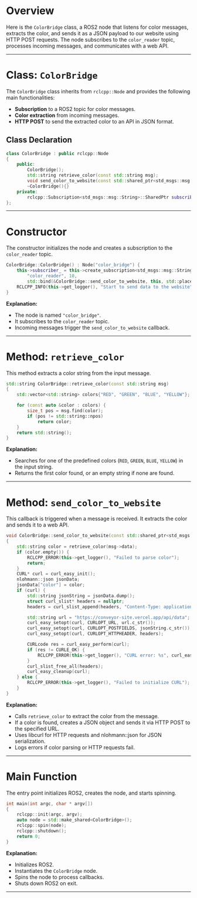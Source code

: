 # Overview

Here is the `ColorBridge` class, a ROS2 node that listens for color messages, extracts the color, and sends it as a JSON payload to our website using HTTP POST requests. The node subscribes to the `color_reader` topic, processes incoming messages, and communicates with a web API.

---

# Class: `ColorBridge`

The `ColorBridge` class inherits from `rclcpp::Node` and provides the following main functionalities:

- **Subscription** to a ROS2 topic for color messages.
- **Color extraction** from incoming messages.
- **HTTP POST** to send the extracted color to an API in JSON format.

## Class Declaration

```cpp
class ColorBridge : public rclcpp::Node
{
    public:
        ColorBridge();
        std::string retrieve_color(const std::string msg);
        void send_color_to_website(const std::shared_ptr<std_msgs::msg::String> msg);
        ~ColorBridge(){}
    private:
        rclcpp::Subscription<std_msgs::msg::String>::SharedPtr subscriber_;
};
```

---

# Constructor

The constructor initializes the node and creates a subscription to the `color_reader` topic.

```cpp
ColorBridge::ColorBridge() : Node("color_bridge") {
    this->subscriber_ = this->create_subscription<std_msgs::msg::String>(
        "color_reader", 10,
        std::bind(&ColorBridge::send_color_to_website, this, std::placeholders::_1));
    RCLCPP_INFO(this->get_logger(), "Start to send data to the website");
}
```

**Explanation:**  
- The node is named `"color_bridge"`.
- It subscribes to the `color_reader` topic.
- Incoming messages trigger the `send_color_to_website` callback.

---

# Method: `retrieve_color`

This method extracts a color string from the input message.

```cpp
std::string ColorBridge::retrieve_color(const std::string msg)
{
    std::vector<std::string> colors{"RED", "GREEN", "BLUE", "YELLOW"};

    for (const auto &color : colors) {
        size_t pos = msg.find(color);
        if (pos != std::string::npos)
            return color;
    }
    return std::string();
}
```

**Explanation:**  
- Searches for one of the predefined colors (`RED`, `GREEN`, `BLUE`, `YELLOW`) in the input string.
- Returns the first color found, or an empty string if none are found.

---

# Method: `send_color_to_website`

This callback is triggered when a message is received. It extracts the color and sends it to a web API.

```cpp
void ColorBridge::send_color_to_website(const std::shared_ptr<std_msgs::msg::String> msg)
{
    std::string color = retrieve_color(msg->data);
    if (color.empty()) {
        RCLCPP_ERROR(this->get_logger(), "Failed to parse color");
        return;
    }
    CURL* curl = curl_easy_init();
    nlohmann::json jsonData;
    jsonData["color"] = color;
    if (curl) {
        std::string jsonString = jsonData.dump();
        struct curl_slist* headers = nullptr;
        headers = curl_slist_append(headers, "Content-Type: application/json");

        std::string url = "https://conveyor-site.vercel.app/api/data";
        curl_easy_setopt(curl, CURLOPT_URL, url.c_str());
        curl_easy_setopt(curl, CURLOPT_POSTFIELDS, jsonString.c_str());
        curl_easy_setopt(curl, CURLOPT_HTTPHEADER, headers);

        CURLcode res = curl_easy_perform(curl);
        if (res != CURLE_OK) {
            RCLCPP_ERROR(this->get_logger(), "CURL error: %s", curl_easy_strerror(res));
        }
        curl_slist_free_all(headers);
        curl_easy_cleanup(curl);
    } else {
        RCLCPP_ERROR(this->get_logger(), "Failed to initialize CURL");
    }
}
```

**Explanation:**  
- Calls `retrieve_color` to extract the color from the message.
- If a color is found, creates a JSON object and sends it via HTTP POST to the specified URL.
- Uses libcurl for HTTP requests and nlohmann::json for JSON serialization.
- Logs errors if color parsing or HTTP requests fail.

---

# Main Function

The entry point initializes ROS2, creates the node, and starts spinning.

```cpp
int main(int argc, char * argv[])
{
    rclcpp::init(argc, argv);
    auto node = std::make_shared<ColorBridge>();
    rclcpp::spin(node);
    rclcpp::shutdown();
    return 0;
}
```

**Explanation:**  
- Initializes ROS2.
- Instantiates the `ColorBridge` node.
- Spins the node to process callbacks.
- Shuts down ROS2 on exit.
---